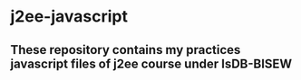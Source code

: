 # j2ee-javascript

## These repository contains my practices javascript files of j2ee course under IsDB-BISEW